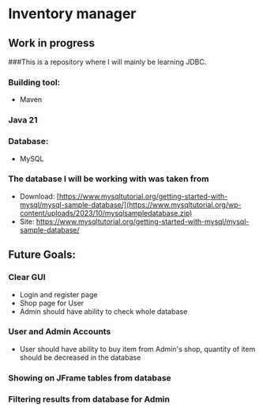 # Inventory manager 

## Work in progress
###This is a repository where I will mainly be learning JDBC.

### Building tool:
  * Maven

### Java 21

### Database:
  * MySQL

### The database I will be working with was taken from
  * Download: [https://www.mysqltutorial.org/getting-started-with-mysql/mysql-sample-database/](https://www.mysqltutorial.org/wp-content/uploads/2023/10/mysqlsampledatabase.zip)
  * Site: https://www.mysqltutorial.org/getting-started-with-mysql/mysql-sample-database/

## Future Goals:

### Clear GUI
 * Login and register page
 * Shop page for User
 * Admin should have ability to check whole database

### User and Admin Accounts
 * User should have ability to buy item from Admin's shop, quantity of item should be decreased in the database
   
### Showing on JFrame tables from database

### Filtering results from database for Admin


